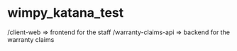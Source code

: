 # wimpy_katana_test


/client-web => frontend for the staff
/warranty-claims-api => backend for the warranty claims